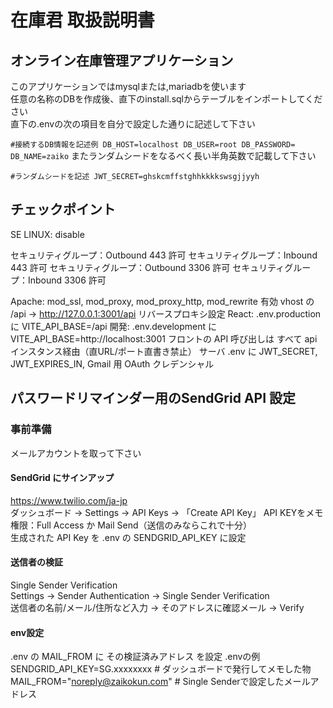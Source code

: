 # 在庫君 取扱説明書
## オンライン在庫管理アプリケーション
このアプリケーションではmysqlまたは,mariadbを使います  
任意の名称のDBを作成後、直下のinstall.sqlからテーブルをインポートしてください  
直下の.envの次の項目を自分で設定した通りに記述して下さい  

`#接続するDB情報を記述例
DB_HOST=localhost
DB_USER=root
DB_PASSWORD=
DB_NAME=zaiko`
またランダムシードをなるべく長い半角英数で記載して下さい  

`#ランダムシードを記述
JWT_SECRET=ghskcmffstghhkkkkswsgjjyyh`


## チェックポイント
SE LINUX: disable

セキュリティグループ：Outbound 443 許可 
セキュリティグループ：Inbound 443 許可
セキュリティグループ：Outbound 3306 許可
セキュリティグループ：Inbound 3306 許可

Apache: mod_ssl, mod_proxy, mod_proxy_http, mod_rewrite 有効
vhost の /api → http://127.0.0.1:3001/api リバースプロキシ設定
React: .env.production に VITE_API_BASE=/api
開発: .env.development に VITE_API_BASE=http://localhost:3001
フロントの API 呼び出しは すべて api インスタンス経由（直URL/ポート直書き禁止）
サーバ .env に JWT_SECRET, JWT_EXPIRES_IN, Gmail 用 OAuth クレデンシャル

## パスワードリマインダー用のSendGrid API 設定

### 事前準備
メールアカウントを取って下さい  
#### SendGrid にサインアップ  
https://www.twilio.com/ja-jp  
ダッシュボード → Settings → API Keys → 「Create API Key」
API KEYをメモ  
権限：Full Access か Mail Send（送信のみならこれで十分）    
生成された API Key を .env の SENDGRID_API_KEY に設定    
#### 送信者の検証
Single Sender Verification  
Settings → Sender Authentication → Single Sender Verification  
送信者の名前/メール/住所など入力 → そのアドレスに確認メール → Verify
#### env設定
.env の MAIL_FROM に その検証済みアドレス を設定
.envの例
SENDGRID_API_KEY=SG.xxxxxxxx               # ダッシュボードで発行してメモした物
MAIL_FROM="noreply@zaikokun.com" # Single Senderで設定したメールアドレス
